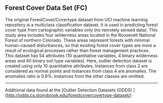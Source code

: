 ## Forest Cover Data Set (FC)
The original ForestCover/Covertype dataset from UCI machine learning repository
is a multiclass classification dataset. It is used in predicting forest cover
type from cartographic variables only (no remotely sensed data). This study area
includes four wilderness areas located in the Roosevelt National Forest of
northern Colorado. These areas represent forests with minimal human-caused
disturbances, so that existing forest cover types are more a result of
ecological processes rather than forest management practices. This dataset has
54 attributes (10 quantitative variables, 4 binary wilderness areas and 40
binary soil type variables). Here, outlier detection dataset is created using
only 10 quantitative attributes. Instances from class 2 are considered as normal
points and instances from class 4 are anomalies. The anomalies ratio is 0.9%.
Instances from the other classes are omitted.


---
Additional data found at the [Outlier Detection Datasets (ODDS) ]
(http://odds.cs.stonybrook.edu/forestcovercovertype-dataset/)


